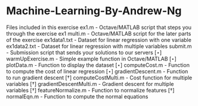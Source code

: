 # Machine-Learning-By-Andrew-Ng
Files included in this exercise
ex1.m - Octave/MATLAB script that steps you through the exercise ex1 multi.m - Octave/MATLAB script for the later parts of the exercise ex1data1.txt - Dataset for linear regression with one variable ex1data2.txt - Dataset for linear regression with multiple variables submit.m - Submission script that sends your solutions to our servers [⋆] warmUpExercise.m - Simple example function in Octave/MATLAB [⋆] plotData.m - Function to display the dataset
[⋆] computeCost.m - Function to compute the cost of linear regression [⋆] gradientDescent.m - Function to run gradient descent
[†] computeCostMulti.m - Cost function for multiple variables
[†] gradientDescentMulti.m - Gradient descent for multiple variables [†] featureNormalize.m - Function to normalize features
[†] normalEqn.m - Function to compute the normal equations
